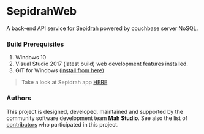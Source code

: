 # SepidrahWeb
A back-end API service for [Sepidrah](https://github.com/MahStudio/SepidRahUWP) powered by couchbase server NoSQL.

### Build Prerequisites

1. Windows 10
2. Visual Studio 2017 (latest build) web development features installed.
3. GIT for Windows ([install from here](http://gitforwindows.org/))

>Take a look at Sepidrah app [HERE](https://github.com/MahStudio/SepidRahUWP)

### Authors

This project is designed, developed, maintained and supported by the community software development team **Mah Studio**.
See also the list of [contributors](https://github.com/MahStudio/SepidRahUWP/contributors) who participated in this project.
